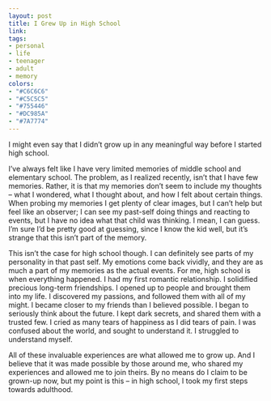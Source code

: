 ```yaml
---
layout: post
title: I Grew Up in High School
link: 
tags:
- personal
- life
- teenager
- adult
- memory
colors:
- "#C6C6C6"
- "#C5C5C5"
- "#755446"
- "#DC985A"
- "#7A7774"
---
```


I might even say that I didn’t grow up in any meaningful way before I started high school.

I’ve always felt like I have very limited memories of middle school and elementary school. The problem, as I realized recently, isn’t that I have few memories. Rather, it is that my memories don’t seem to include my thoughts – what I wondered, what I thought about, and how I felt about certain things. When probing my memories I get plenty of clear images, but I can’t help but feel like an observer; I can see my past-self doing things and reacting to events, but I have no idea what that child was thinking. I mean, I can guess. I’m sure I’d be pretty good at guessing, since I know the kid well, but it’s strange that this isn’t part of the memory.

<!-- more -->

This isn’t the case for high school though. I can definitely see parts of my personality in that past self. My emotions come back vividly, and they are as much a part of my memories as the actual events. For me, high school is when everything happened. I had my first romantic relationship. I solidified precious long-term friendships. I opened up to people and brought them into my life. I discovered my passions, and followed them with all of my might. I became closer to my friends than I believed possible. I began to seriously think about the future. I kept dark secrets, and shared them with a trusted few. I cried as many tears of happiness as I did tears of pain. I was confused about the world, and sought to understand it. I struggled to understand myself.

All of these invaluable experiences are what allowed me to grow up. And I believe that it was made possible by those around me, who shared my experiences and allowed me to join theirs. By no means do I claim to be grown-up now, but my point is this – in high school, I took my first steps towards adulthood.
